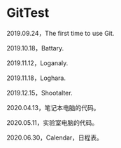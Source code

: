 # GitTest
2019.09.24，The first time to use Git.

2019.10.18，Battary.

2019.11.12，Loganaly.

2019.11.18，Loghara.

2019.12.15，Shootalter.

2020.04.13，笔记本电脑的代码。

2020.05.11，实验室电脑的代码。

2020.06.30，Calendar，日程表。